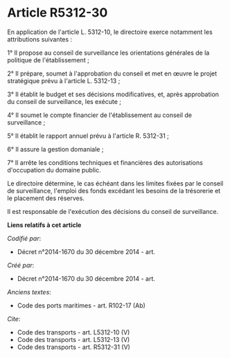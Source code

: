 # Article R5312-30

En application de l'article L. 5312-10, le directoire exerce notamment les attributions suivantes : 

1° Il propose au conseil de surveillance les orientations générales de la politique de l'établissement ; 

2° Il prépare, soumet à l'approbation du conseil et met en œuvre le projet stratégique prévu à l'article L. 5312-13 ; 

3° Il établit le budget et ses décisions modificatives, et, après approbation du conseil de surveillance, les exécute ; 

4° Il soumet le compte financier de l'établissement au conseil de surveillance ; 

5° Il établit le rapport annuel prévu à l'article R. 5312-31 ; 

6° Il assure la gestion domaniale ; 

7° Il arrête les conditions techniques et financières des autorisations d'occupation du domaine public. 

Le directoire détermine, le cas échéant dans les limites fixées par le conseil de surveillance, l'emploi des fonds excédant
les besoins de la trésorerie et le placement des réserves. 

Il est responsable de l'exécution des décisions du conseil de surveillance.

**Liens relatifs à cet article**

_Codifié par_:

  - Décret n°2014-1670 du 30 décembre 2014 - art.

_Créé par_:

  - Décret n°2014-1670 du 30 décembre 2014 - art.

_Anciens textes_:

  - Code des ports maritimes - art. R102-17 (Ab)

_Cite_:

  - Code des transports - art. L5312-10 (V)
  - Code des transports - art. L5312-13 (V)
  - Code des transports - art. R5312-31 (V)
